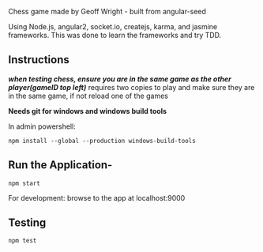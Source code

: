 Chess game made by Geoff Wright - built from angular-seed

Using Node.js, angular2, socket.io, createjs, karma, and jasmine frameworks. This was done to learn the frameworks and try TDD.


## Instructions

***when testing chess, ensure you are in the same game as the other player(gameID top left)***
requires two copies to play and make sure they are in the same game, if not reload one of the games

****Needs git for windows and windows build tools****

In admin powershell:

    npm install --global --production windows-build-tools

## Run the Application-
    npm start
    
For development:  browse to the app at localhost:9000

## Testing
    npm test
